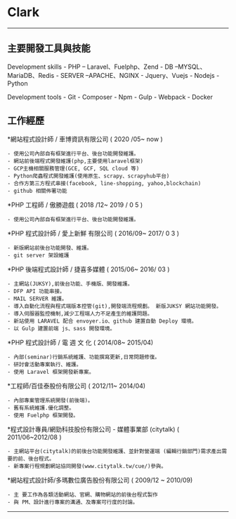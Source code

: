 Clark 
============

----


主要開發工具與技能
---------------

Development skills
    - PHP – Laravel、Fuelphp、Zend
    - DB –MYSQL、MariaDB、Redis
    - SERVER –APACHE、NGINX
    - Jquery、Vuejs
    - Nodejs
    - Python

Development tools
    - Git
    - Composer
    - Npm
    - Gulp
    - Webpack
    - Docker


工作經歷
----------

*網站程式設計師 / 車博資訊有限公司 ( 2020 /05~ now )

    - 使用公司內部自有框架進行平台、後台功能開發維護。
    - 網站前後端程式開發維護(php,主要使用laravel框架)
    - GCP主機相關服務管理(GCE, GCF, SQL cloud 等)
    - Python爬蟲程式開發維護(使用原生、scrapy、scrapyhub平台)
    - 合作方第三方程式串接(facebook, line-shopping, yahoo,blockchain)
    - github 相關佈署功能

*PHP 工程師 / 傲勝遊戲 ( 2018 /12~ 2019 / 0 5 )

    - 使用公司內部自有框架進行平台、後台功能開發維護。

*PHP 程式設計師 / 愛上新鮮 有限公司 ( 2016/09~ 2017/ 0 3 )

    - 新版網站前後台功能開發、維護。
    - git server 架設維護

*PHP 後端程式設計師 / 捷喜多媒體 ( 2015/06~ 2016/ 03 )
    
    - 主網站(JUKSY),前後台功能、手機版、開發維護。
    - DFP API 功能串接。
    - MAIL SERVER 維護。
    - 導入自動化流程與程式端版本控管(git),開發端流程規劃。 新版JUKSY 網站功能開發。
    - 導入伺服器監控機制,減少工程端人力不足產生的維護問題。
    - 新站使用 LARAVEL 配合 envoyer.io、github 建置自動 Deploy 環境。
    - 以 Gulp 建置前端 js、sass 開發環境。

*PHP 程式設計師 / 電 週 文 化 ( 2014/08~ 2015/04)
    
    - 內部(seminar)行銷系統維護、功能撰寫更新,日常問題修復。
    - 研討會活動專案執行、維護。
    - 使用 Laravel 框架開發新專案。

*工程師/百佳泰股份有限公司 ( 2012/11~ 2014/04)
    
    - 內部專案管理系統開發(前後端)。
    - 舊有系統維護.優化調整。
    - 使用 Fuelphp 框架開發。

*程式設計專員/網勁科技股份有限公司 - 媒體事業部 (citytalk) ( 2011/06~2012/08 )

    - 主網站平台(citytalk)的前後台功能開發維護、並針對營運端 (編輯行銷部門)需求產出需要的前、後台程式。
    - 新專案行程規劃網站協同開發(www.citytalk.tw/cue/)參與。

*網站程式設計師/多瑪數位廣告股份有限公司 ( 2009/12 ~ 2010/09)

    - 主 要工作為各類活動網站、官網、購物網站的前後台程式製作
    - 與 PM、設計進行專案的溝通、及專案可行度的討論。



----

